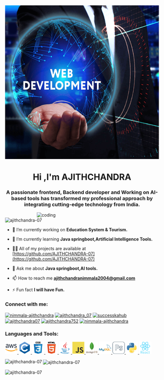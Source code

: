   ![LOGO](https://github.com/AJITHCHANDRA-07/AJITHCHANDRA-07/blob/main/GITIMAGE.png)

<h1 align="center">Hi ,I'm AJITHCHANDRA
<h3 align="center">A passionate frontend, Backend developer and Working on AI-based tools has transformed my professional approach by integrating cutting-edge technology from India.</h3>
<img align="right" alt="coding" width="400" src="https://i.pinimg.com/originals/d4/81/f3/d481f3c72e283309071f79e01b05c06d.gif"/>
<p align="left"> <img src="https://komarev.com/ghpvc/?username=ajithchandra-07&label=Profile%20views&color=0e75b6&style=flat" alt="ajithchandra-07" /> </p>

- 🔭 I’m currently working on **Education System & Tourism.**

- 🌱 I’m currently learning **Java springboot,Artificial Intelligence Tools.**

- 👨‍💻 All of my projects are available at [https://github.com/AJITHCHANDRA-07](https://github.com/AJITHCHANDRA-07)

- 💬 Ask me about **Java springboot,AI tools.**

- 📫 How to reach me **ajithchandranimmala2004@gmail.com**

- ⚡ Fun fact **I will have Fun.**

<h3 align="left">Connect with me:</h3>
<p align="left">
<a href="https://linkedin.com/in/nimmala-ajithchandra" target="blank"><img align="center" src="https://raw.githubusercontent.com/rahuldkjain/github-profile-readme-generator/master/src/images/icons/Social/linked-in-alt.svg" alt="nimmala-ajithchandra" height="30" width="40" /></a>
<a href="https://instagram.com/ajithchandra_07" target="blank"><img align="center" src="https://raw.githubusercontent.com/rahuldkjain/github-profile-readme-generator/master/src/images/icons/Social/instagram.svg" alt="ajithchandra_07" height="30" width="40" /></a>
<a href="https://www.youtube.com/c/successkahub" target="blank"><img align="center" src="https://raw.githubusercontent.com/rahuldkjain/github-profile-readme-generator/master/src/images/icons/Social/youtube.svg" alt="successkahub" height="30" width="40" /></a>
<a href="https://www.codechef.com/users/ajithchandra07" target="blank"><img align="center" src="https://cdn.jsdelivr.net/npm/simple-icons@3.1.0/icons/codechef.svg" alt="ajithchandra07" height="30" width="40" /></a>
<a href="https://www.hackerrank.com/ajithchandra752" target="blank"><img align="center" src="https://raw.githubusercontent.com/rahuldkjain/github-profile-readme-generator/master/src/images/icons/Social/hackerrank.svg" alt="ajithchandra752" height="30" width="40" /></a>
<a href="https://www.leetcode.com/nimmala-ajithchandra" target="blank"><img align="center" src="https://raw.githubusercontent.com/rahuldkjain/github-profile-readme-generator/master/src/images/icons/Social/leet-code.svg" alt="nimmala-ajithchandra" height="30" width="40" /></a>
</p>

<h3 align="left">Languages and Tools:</h3>
<p align="left"> <a href="https://aws.amazon.com" target="_blank" rel="noreferrer"> <img src="https://raw.githubusercontent.com/devicons/devicon/master/icons/amazonwebservices/amazonwebservices-original-wordmark.svg" alt="aws" width="40" height="40"/> </a> <a href="https://www.cprogramming.com/" target="_blank" rel="noreferrer"> <img src="https://raw.githubusercontent.com/devicons/devicon/master/icons/c/c-original.svg" alt="c" width="40" height="40"/> </a> <a href="https://www.w3schools.com/css/" target="_blank" rel="noreferrer"> <img src="https://raw.githubusercontent.com/devicons/devicon/master/icons/css3/css3-original-wordmark.svg" alt="css3" width="40" height="40"/> </a> <a href="https://www.w3.org/html/" target="_blank" rel="noreferrer"> <img src="https://raw.githubusercontent.com/devicons/devicon/master/icons/html5/html5-original-wordmark.svg" alt="html5" width="40" height="40"/> </a> <a href="https://www.java.com" target="_blank" rel="noreferrer"> <img src="https://raw.githubusercontent.com/devicons/devicon/master/icons/java/java-original.svg" alt="java" width="40" height="40"/> </a> <a href="https://developer.mozilla.org/en-US/docs/Web/JavaScript" target="_blank" rel="noreferrer"> <img src="https://raw.githubusercontent.com/devicons/devicon/master/icons/javascript/javascript-original.svg" alt="javascript" width="40" height="40"/> </a> <a href="https://www.mongodb.com/" target="_blank" rel="noreferrer"> <img src="https://raw.githubusercontent.com/devicons/devicon/master/icons/mongodb/mongodb-original-wordmark.svg" alt="mongodb" width="40" height="40"/> </a> <a href="https://www.mysql.com/" target="_blank" rel="noreferrer"> <img src="https://raw.githubusercontent.com/devicons/devicon/master/icons/mysql/mysql-original-wordmark.svg" alt="mysql" width="40" height="40"/> </a> <a href="https://www.photoshop.com/en" target="_blank" rel="noreferrer"> <img src="https://raw.githubusercontent.com/devicons/devicon/master/icons/photoshop/photoshop-line.svg" alt="photoshop" width="40" height="40"/> </a> <a href="https://www.python.org" target="_blank" rel="noreferrer"> <img src="https://raw.githubusercontent.com/devicons/devicon/master/icons/python/python-original.svg" alt="python" width="40" height="40"/> </a> <a href="https://reactjs.org/" target="_blank" rel="noreferrer"> <img src="https://raw.githubusercontent.com/devicons/devicon/master/icons/react/react-original-wordmark.svg" alt="react" width="40" height="40"/> </a> </p>

<p><img align="left" src="https://github-readme-stats.vercel.app/api/top-langs?username=ajithchandra-07&show_icons=true&locale=en&layout=compact" alt="ajithchandra-07" /></p>

<p>&nbsp;<img align="center" src="https://github-readme-stats.vercel.app/api?username=ajithchandra-07&show_icons=true&locale=en" alt="ajithchandra-07" /></p>

<p><img align="center" src="https://github-readme-streak-stats.herokuapp.com/?user=ajithchandra-07&" alt="ajithchandra-07" /></p>




